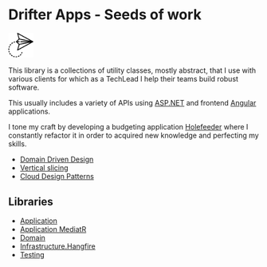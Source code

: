 # Drifter Apps - Seeds of work

<img alt='paper plane icons' src='./icon.svg' height='10%' width='10%'>

This library is a collections of utility classes, mostly abstract, that I use with various clients for which as a
TechLead I help their teams build robust software.

This usually includes a variety of APIs using [ASP.NET](https://dotnet.microsoft.com/en-us/apps/aspnet) and
frontend [Angular](https://angular.io/) applications.

I tone my craft by developing a budgeting application [Holefeeder](https://github.com/patmoreau/Holefeeder) where I
constantly refactor it in order to acquired new knowledge and perfecting my skills.

- [Domain Driven Design](https://martinfowler.com/tags/domain%20driven%20design.html)
- [Vertical slicing](https://jimmybogard.com/vertical-slice-architecture/)
- [Cloud Design Patterns](https://docs.microsoft.com/en-us/azure/architecture/patterns/)

## Libraries

- [Application](./src/Application/README.md)
- [Application MediatR](./src/Application.Mediatr/README.md)
- [Domain](./src/Domain/README.md)
- [Infrastructure.Hangfire](./src/Infrastructure.Hangfire/README.md)
- [Testing](./src/Testing/README.md)
